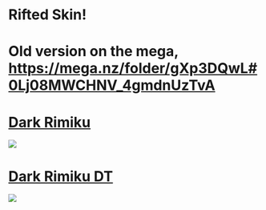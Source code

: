# Rifted Skin! 
# Old version on the mega, https://mega.nz/folder/gXp3DQwL#0Lj08MWCHNV_4gmdnUzTvA

# [Dark Rimiku](https://rifted.s-ul.eu/xc0QAsva)
![](https://i.imgur.com/Y4GDuSm.png)

# [Dark Rimiku DT](https://rifted.s-ul.eu/vQaQwc02)
![](https://i.imgur.com/vPFJuYX.png)
